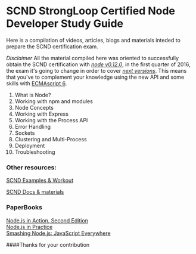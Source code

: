 # SCND StrongLoop Certified Node Developer Study Guide

Here is a compilation of videos, articles, blogs and materials inteded to prepare the SCND certification exam.

*Disclaimer* All the material compiled here was oriented to successfully obtain the SCND certification with [*node v0.12.0*](https://nodejs.org/docs/latest-v0.12.x/api/), in the first quarter of 2016, the exam it's going to change in order to cover [*next versions*](https://nodejs.org/dist/latest-v4.x/docs/api/). This means that you've to complement your knowledge using the new API and some skills with [ECMAscript 6](http://www.ecma-international.org/publications/standards/Ecma-262.htm).

1. What is Node?
2. Working with npm and modules
3. Node Concepts
4. Working with Express
5. Working with the Process API
6. Error Handling
7. Sockets
8. Clustering and Multi-Process
9. Deployment
10. Troubleshooting

### Other resources:
[SCND Examples & Workout](https://github.com/wilk/node-certification "Node Certification")

[SCND Docs & materials](https://github.com/rockbot/node-for-beginners "Node for Beginners")

### PaperBooks
[Node.js in Action, Second Edition](http://www.manning.com/cantelon2/)    
[Node.js in Practice](http://www.manning.com/young/)    
[Smashing Node.js: JavaScript Everywhere](http://eu.wiley.com/WileyCDA/WileyTitle/productCd-1119962595.html)    

####Thanks for your contribution
